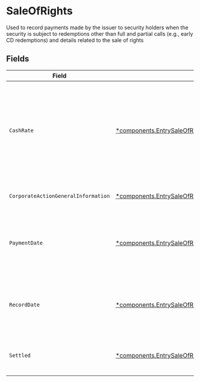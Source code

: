# SaleOfRights

Used to record payments made by the issuer to security holders when the security is subject to redemptions other than full and partial calls (e.g., early CD redemptions) and details related to the sale of rights


## Fields

| Field                                                                                                                                           | Type                                                                                                                                            | Required                                                                                                                                        | Description                                                                                                                                     | Example                                                                                                                                         |
| ----------------------------------------------------------------------------------------------------------------------------------------------- | ----------------------------------------------------------------------------------------------------------------------------------------------- | ----------------------------------------------------------------------------------------------------------------------------------------------- | ----------------------------------------------------------------------------------------------------------------------------------------------- | ----------------------------------------------------------------------------------------------------------------------------------------------- |
| `CashRate`                                                                                                                                      | [*components.EntrySaleOfRightsCashRate](../../models/components/entrysaleofrightscashrate.md)                                                   | :heavy_minus_sign:                                                                                                                              | The rate (raw value, not a percentage, example: 50% will be .5 in this field) at which cash will be disbursed to the shareholder                | {<br/>"value": "0.25"<br/>}                                                                                                                     |
| `CorporateActionGeneralInformation`                                                                                                             | [*components.EntrySaleOfRightsCorporateActionGeneralInformation](../../models/components/entrysaleofrightscorporateactiongeneralinformation.md) | :heavy_minus_sign:                                                                                                                              | Common fields for corporate actions                                                                                                             |                                                                                                                                                 |
| `PaymentDate`                                                                                                                                   | [*components.EntrySaleOfRightsPaymentDate](../../models/components/entrysaleofrightspaymentdate.md)                                             | :heavy_minus_sign:                                                                                                                              | The anticipated payment date at the depository                                                                                                  | {<br/>"day": 14,<br/>"month": 5,<br/>"year": 2024<br/>}                                                                                         |
| `RecordDate`                                                                                                                                    | [*components.EntrySaleOfRightsRecordDate](../../models/components/entrysaleofrightsrecorddate.md)                                               | :heavy_minus_sign:                                                                                                                              | The date on which positions are recorded in order to calculate entitlement                                                                      | {<br/>"day": 14,<br/>"month": 5,<br/>"year": 2024<br/>}                                                                                         |
| `Settled`                                                                                                                                       | [*components.EntrySaleOfRightsSettled](../../models/components/entrysaleofrightssettled.md)                                                     | :heavy_minus_sign:                                                                                                                              | Corresponds to the position's settled quantity                                                                                                  | {<br/>"value": "0.25"<br/>}                                                                                                                     |